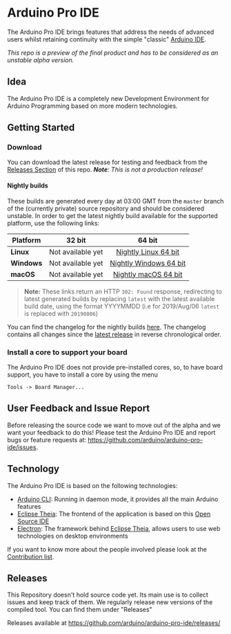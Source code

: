 # Arduino Pro IDE 
The Arduino Pro IDE brings features that address the needs of advanced users whilst retaining continuity with the simple "classic" [Arduino IDE](https://github.com/arduino/Arduino).

*This repo is a preview of the final product and has to be considered as an unstable alpha version.*

## Idea
The Arduino Pro IDE is a completely new Development Environment for Arduino Programming based on more modern technologies. 

## Getting Started

### Download

You can download the latest release for testing and feedback from the [Releases Section](https://github.com/arduino/arduino-pro-ide/releases/latest) of this repo.
*<b>Note</b>: This is not a production release!*

#### Nightly builds

These builds are generated every day at 03:00 GMT from the `master` branch of the (currently private) source repository and
should be considered unstable. In order to get the latest nightly build
available for the supported platform, use the following links:

Platform    | 32 bit                     | 64 bit                     |
----------- | :------------------------: | :------------------------: |
**Linux**   | Not available yet          | [Nightly Linux 64 bit]     |
**Windows** | Not available yet          | [Nightly Windows 64 bit]   |
**macOS**   | Not available yet          | [Nightly macOS 64 bit]     |

[Nightly Linux 64 bit]: https://downloads.arduino.cc/arduino-pro-ide/nightly/arduino-pro-ide_nightly-latest_Linux_64bit.zip
[Nightly Windows 64 bit]: https://downloads.arduino.cc/arduino-pro-ide/nightly/arduino-pro-ide_nightly-latest_Windows_64bit.zip
[Nightly macOS 64 bit]: https://downloads.arduino.cc/arduino-pro-ide/nightly/arduino-pro-ide_nightly-latest_macOS_64bit.dmg

> **Note:** These links return an HTTP `302: Found` response, redirecting to latest
  generated builds by replacing `latest` with the latest available build
  date, using the format YYYYMMDD (i.e for 2019/Aug/06 `latest` is
  replaced with `20190806`)

You can find the changelog for the nightly builds [here](https://downloads.arduino.cc/arduino-pro-ide/nightly/CHANGELOG.txt). The changelog contains all changes since the [latest release](https://github.com/arduino/arduino-pro-ide/releases/latest) in reverse chronological order.

### Install a core to support your board 
The Arduino Pro IDE does not provide pre-installed cores, so, to have board support, you have to install a core by using the menu

    Tools -> Board Manager...

## User Feedback and Issue Report
Before releasing the source code we want to move out of the alpha and we want your feedback to do this! Please test the Arduino Pro IDE and report bugs or feature requests at: https://github.com/arduino/arduino-pro-ide/issues.

## Technology
The Arduino Pro IDE is based on the following technologies:

* [Arduino CLI](https://github.com/arduino/arduino-cli):
 Running in daemon mode, it provides all the main Arduino features
* [Eclipse Theia](https://github.com/eclipse-theia/theia):
The frontend of the application is based on this [Open Source IDE](https://theia-ide.org/) 
* [Electron](https://github.com/electron/electron):
The framework behind [Eclipse Theia](https://theia-ide.org/), allows users to use web technologies on desktop environments

If you want to know more about the people involved please look at the [Contribution list](CONTRIBUTIONS.md).

## Releases
This Repository doesn't hold source code yet. Its main use is to collect issues and keep track of them.
We regularly release new versions of the compiled tool. You can find them under "Releases"

Releases available at https://github.com/arduino/arduino-pro-ide/releases/

